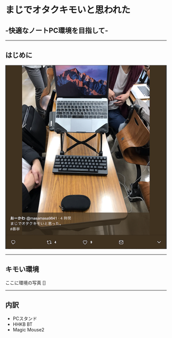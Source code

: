 # まじでオタクキモいと思われた
## -快適なノートPC環境を目指して-

---

## はじめに

![キモいツイート](images/OTKIMOI.png)


---

## キモい環境

ここに環境の写真
[]

---

## 内訳

* PCスタンド
* HHKB BT
* Magic Mouse2
